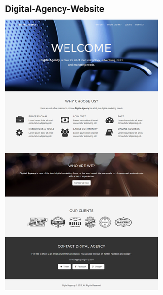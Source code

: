 # Digital-Agency-Website

![ScreenShot](https://github.com/Brienyll/Digital-Agency-Website/blob/master/Digital-AgencySS.png)
